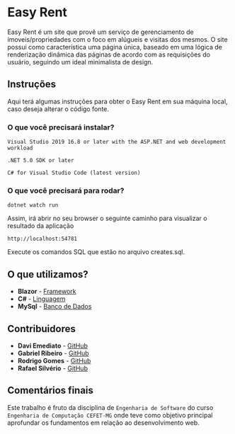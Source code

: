 # Easy Rent

Easy Rent é um site que provê um serviço de gerenciamento de ímoveis/propriedades com o foco em alúgueis e visitas dos mesmos.
O site possui como característica uma página única, baseado em uma lógica de renderização dinâmica das páginas de acordo com
as requisições do usuário, seguindo um ideal minimalista de design.

## Instruções 

Aqui terá algumas instruções para obter o Easy Rent em sua máquina local, caso deseja alterar o código fonte.

### O que você precisará instalar?

```
Visual Studio 2019 16.8 or later with the ASP.NET and web development workload
```
```
.NET 5.0 SDK or later
```
```
C# for Visual Studio Code (latest version)
```

### O que você precisará para rodar?

```
dotnet watch run
```

  Assim, irá abrir no seu browser o seguinte caminho para visualizar o resultado da aplicação

```
http://localhost:54781 
```
  Execute os comandos SQL que estão no arquivo creates.sql.
## O que utilizamos?

*  **Blazor** - [Framework](https://dotnet.microsoft.com/apps/aspnet/web-apps/blazor)
*  **C#** - [Linguagem](https://docs.microsoft.com/en-us/dotnet/csharp/)
* **MySql** - [Banco de Dados](https://www.mysql.com/) 

## Contribuidores

* **Davi Emediato**  - [GitHub](https://github.com/daviemediato)
* **Gabriel Ribeiro**  - [GitHub](https://github.com/gabrielrmn)
* **Rodrigo Gomes**  - [GitHub](https://github.com/rgomesms)
* **Rafael Silvério**  - [GitHub](https://github.com/Rafael-l01)




## Comentários finais

Este trabalho é fruto da disciplina de `Engenharia de Software` do curso `Engenharia de Computação CEFET-MG`
onde teve como objetivo principal aprofundar os fundamentos em relação ao desenvolvimento web. 



